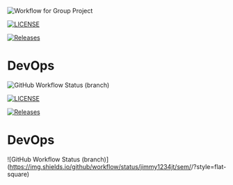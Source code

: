 

![Workflow for Group Project](https://github.com/jimmy1234jt/sem/actions/workflows/main.yml/badge.svg)

[![LICENSE](https://img.shields.io/github/license/jimmy1234jt/sem.svg?style=flat-square)](https://github.com/jimmy1234jt/devops/blob/master/LICENSE)

[![Releases](https://img.shields.io/github/release/jimmy1234jt/sem/all.svg?style=flat-square)](https://github.com/jimmy1234jt/devops/releases)

# DevOps
![GitHub Workflow Status (branch)](https://img.shields.io/github/workflow/status/jimmy1234jt/sem/main.yml?branch=master&style=flat-square)

[![LICENSE](https://img.shields.io/github/license/jimmy1234jt/sem.svg?style=flat-square)](https://github.com/jimmy1234jt/devops/blob/master/LICENSE)

[![Releases](https://img.shields.io/github/release/jimmy1234jt/sem/all.svg?style=flat-square)](https://github.com/jimmy1234jt/devops/releases)

# DevOps
![GitHub Workflow Status (branch)](https://img.shields.io/github/workflow/status/jimmy1234jt/sem/<action name taken from main.yml>/<branch>?style=flat-square)

